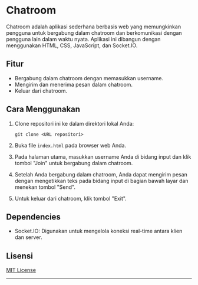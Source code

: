 # Chatroom

Chatroom adalah aplikasi sederhana berbasis web yang memungkinkan pengguna untuk bergabung dalam chatroom dan berkomunikasi dengan pengguna lain dalam waktu nyata. Aplikasi ini dibangun dengan menggunakan HTML, CSS, JavaScript, dan Socket.IO.

## Fitur

- Bergabung dalam chatroom dengan memasukkan username.
- Mengirim dan menerima pesan dalam chatroom.
- Keluar dari chatroom.

## Cara Menggunakan

1. Clone repositori ini ke dalam direktori lokal Anda:

   ```
   git clone <URL repositori>
   ```

2. Buka file `index.html` pada browser web Anda.

3. Pada halaman utama, masukkan username Anda di bidang input dan klik tombol "Join" untuk bergabung dalam chatroom.

4. Setelah Anda bergabung dalam chatroom, Anda dapat mengirim pesan dengan mengetikkan teks pada bidang input di bagian bawah layar dan menekan tombol "Send".

5. Untuk keluar dari chatroom, klik tombol "Exit".

## Dependencies

- Socket.IO: Digunakan untuk mengelola koneksi real-time antara klien dan server.

## Lisensi

[MIT License](LICENSE)

---
